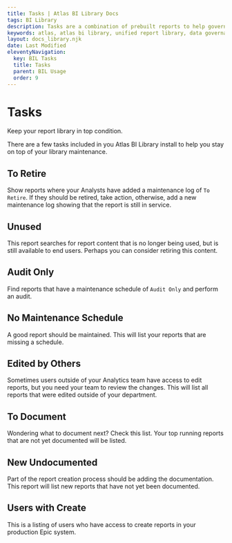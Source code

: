 ```yaml
---
title: Tasks | Atlas BI Library Docs
tags: BI Library
description: Tasks are a combination of prebuilt reports to help govern your report library. Quickly identify areas where attention is needed.
keywords: atlas, atlas bi library, unified report library, data governance, database, tasks, maintenance, todo
layout: docs_library.njk
date: Last Modified
eleventyNavigation:
  key: BIL Tasks
  title: Tasks
  parent: BIL Usage
  order: 9
---
```


# Tasks

<p class="subtitle pb-5">Keep your report library in top condition.</p>

There are a few tasks included in you Atlas BI Library install to help you stay on top of your library maintenance.

## To Retire

Show reports where your Analysts have added a maintenance log of `To Retire`. If they should be retired, take action, otherwise, add a new maintenance log showing that the report is still in service.

## Unused

This report searches for report content that is no longer being used, but is still available to end users. Perhaps you can consider retiring this content.

## Audit Only

Find reports that have a maintenance schedule of `Audit Only` and perform an audit.

## No Maintenance Schedule

A good report should be maintained. This will list your reports that are missing a schedule.

## Edited by Others

Sometimes users outside of your Analytics team have access to edit reports, but you need your team to review the changes. This will list all reports that were edited outside of your department.

## To Document

Wondering what to document next? Check this list. Your top running reports that are not yet documented will be listed.

## New Undocumented

Part of the report creation process should be adding the documentation. This report will list new reports that have not yet been documented.

## Users with Create

This is a listing of users who have access to create reports in your production Epic system.
